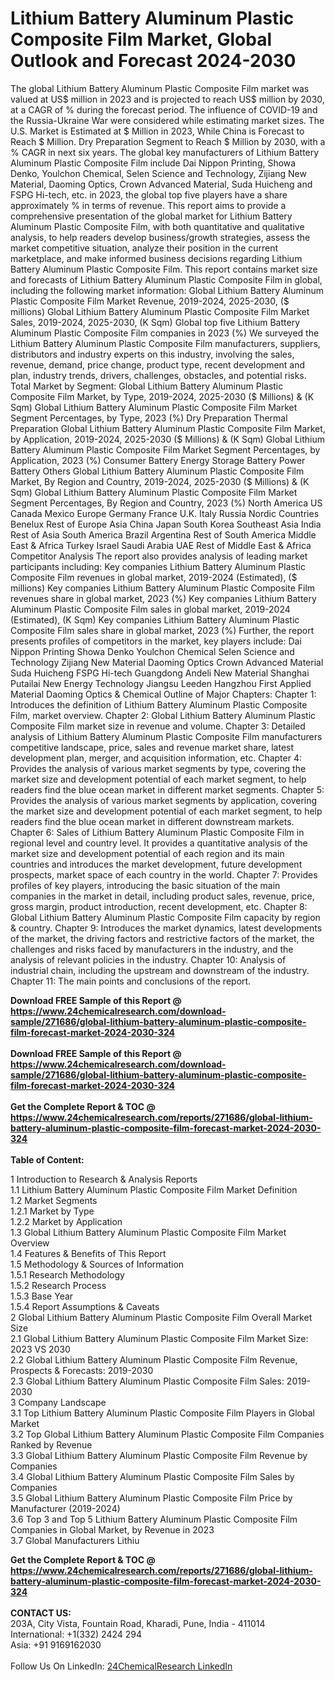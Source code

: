<h1>Lithium Battery Aluminum Plastic Composite Film Market, Global Outlook and Forecast 2024-2030</h1><p>The global Lithium Battery Aluminum Plastic Composite Film market was valued at US$ million in 2023 and is projected to reach US$ million by 2030, at a CAGR of % during the forecast period. The influence of COVID-19 and the Russia-Ukraine War were considered while estimating market sizes.
The U.S. Market is Estimated at $ Million in 2023, While China is Forecast to Reach $ Million.
Dry Preparation Segment to Reach $ Million by 2030, with a % CAGR in next six years.
The global key manufacturers of Lithium Battery Aluminum Plastic Composite Film include Dai Nippon Printing, Showa Denko, Youlchon Chemical, Selen Science and Technology, Zijiang New Material, Daoming Optics, Crown Advanced Material, Suda Huicheng and FSPG Hi-tech, etc. in 2023, the global top five players have a share approximately % in terms of revenue.
This report aims to provide a comprehensive presentation of the global market for Lithium Battery Aluminum Plastic Composite Film, with both quantitative and qualitative analysis, to help readers develop business/growth strategies, assess the market competitive situation, analyze their position in the current marketplace, and make informed business decisions regarding Lithium Battery Aluminum Plastic Composite Film. This report contains market size and forecasts of Lithium Battery Aluminum Plastic Composite Film in global, including the following market information:
Global Lithium Battery Aluminum Plastic Composite Film Market Revenue, 2019-2024, 2025-2030, ($ millions)
Global Lithium Battery Aluminum Plastic Composite Film Market Sales, 2019-2024, 2025-2030, (K Sqm)
Global top five Lithium Battery Aluminum Plastic Composite Film companies in 2023 (%)
We surveyed the Lithium Battery Aluminum Plastic Composite Film manufacturers, suppliers, distributors and industry experts on this industry, involving the sales, revenue, demand, price change, product type, recent development and plan, industry trends, drivers, challenges, obstacles, and potential risks.
Total Market by Segment:
Global Lithium Battery Aluminum Plastic Composite Film Market, by Type, 2019-2024, 2025-2030 ($ Millions) &amp; (K Sqm)
Global Lithium Battery Aluminum Plastic Composite Film Market Segment Percentages, by Type, 2023 (%)
    Dry Preparation
    Thermal Preparation
Global Lithium Battery Aluminum Plastic Composite Film Market, by Application, 2019-2024, 2025-2030 ($ Millions) &amp; (K Sqm)
Global Lithium Battery Aluminum Plastic Composite Film Market Segment Percentages, by Application, 2023 (%)
    Consumer Battery
    Energy Storage Battery
    Power Battery
    Others
Global Lithium Battery Aluminum Plastic Composite Film Market, By Region and Country, 2019-2024, 2025-2030 ($ Millions) &amp; (K Sqm)
Global Lithium Battery Aluminum Plastic Composite Film Market Segment Percentages, By Region and Country, 2023 (%)
    North America
        US
        Canada
        Mexico
    Europe
        Germany
        France
        U.K.
        Italy
        Russia
        Nordic Countries
        Benelux
        Rest of Europe
    Asia
        China
        Japan
        South Korea
        Southeast Asia
        India
        Rest of Asia
    South America
        Brazil
        Argentina
        Rest of South America
    Middle East &amp; Africa
        Turkey
        Israel
        Saudi Arabia
        UAE
        Rest of Middle East &amp; Africa
Competitor Analysis
The report also provides analysis of leading market participants including:
Key companies Lithium Battery Aluminum Plastic Composite Film revenues in global market, 2019-2024 (Estimated), ($ millions)
Key companies Lithium Battery Aluminum Plastic Composite Film revenues share in global market, 2023 (%)
Key companies Lithium Battery Aluminum Plastic Composite Film sales in global market, 2019-2024 (Estimated), (K Sqm)
Key companies Lithium Battery Aluminum Plastic Composite Film sales share in global market, 2023 (%)
Further, the report presents profiles of competitors in the market, key players include:
    Dai Nippon Printing
    Showa Denko
    Youlchon Chemical
    Selen Science and Technology
    Zijiang New Material
    Daoming Optics
    Crown Advanced Material
    Suda Huicheng
    FSPG Hi-tech
    Guangdong Andeli New Material
    Shanghai Putailai New Energy Technology
    Jiangsu Leeden
    Hangzhou First Applied Material
    Daoming Optics &amp; Chemical
Outline of Major Chapters:
Chapter 1: Introduces the definition of Lithium Battery Aluminum Plastic Composite Film, market overview.
Chapter 2: Global Lithium Battery Aluminum Plastic Composite Film market size in revenue and volume.
Chapter 3: Detailed analysis of Lithium Battery Aluminum Plastic Composite Film manufacturers competitive landscape, price, sales and revenue market share, latest development plan, merger, and acquisition information, etc.
Chapter 4: Provides the analysis of various market segments by type, covering the market size and development potential of each market segment, to help readers find the blue ocean market in different market segments.
Chapter 5: Provides the analysis of various market segments by application, covering the market size and development potential of each market segment, to help readers find the blue ocean market in different downstream markets.
Chapter 6: Sales of Lithium Battery Aluminum Plastic Composite Film in regional level and country level. It provides a quantitative analysis of the market size and development potential of each region and its main countries and introduces the market development, future development prospects, market space of each country in the world.
Chapter 7: Provides profiles of key players, introducing the basic situation of the main companies in the market in detail, including product sales, revenue, price, gross margin, product introduction, recent development, etc.
Chapter 8: Global Lithium Battery Aluminum Plastic Composite Film capacity by region &amp; country.
Chapter 9: Introduces the market dynamics, latest developments of the market, the driving factors and restrictive factors of the market, the challenges and risks faced by manufacturers in the industry, and the analysis of relevant policies in the industry.
Chapter 10: Analysis of industrial chain, including the upstream and downstream of the industry.
Chapter 11: The main points and conclusions of the report.
</p><div><b>Download FREE Sample of this Report @ 
            <a href="https://www.24chemicalresearch.com/download-sample/271686/global-lithium-battery-aluminum-plastic-composite-film-forecast-market-2024-2030-324">
            https://www.24chemicalresearch.com/download-sample/271686/global-lithium-battery-aluminum-plastic-composite-film-forecast-market-2024-2030-324</a></b></div><br><div><b>Download FREE Sample of this Report @ 
            <a href="https://www.24chemicalresearch.com/download-sample/271686/global-lithium-battery-aluminum-plastic-composite-film-forecast-market-2024-2030-324">
            https://www.24chemicalresearch.com/download-sample/271686/global-lithium-battery-aluminum-plastic-composite-film-forecast-market-2024-2030-324</a></b></div><br><div><b>Get the Complete Report & TOC @ 
            <a href="https://www.24chemicalresearch.com/reports/271686/global-lithium-battery-aluminum-plastic-composite-film-forecast-market-2024-2030-324">
            https://www.24chemicalresearch.com/reports/271686/global-lithium-battery-aluminum-plastic-composite-film-forecast-market-2024-2030-324</a></b></div><br>
            <b>Table of Content:</b><p>1 Introduction to Research & Analysis Reports<br />
    1.1 Lithium Battery Aluminum Plastic Composite Film Market Definition<br />
    1.2 Market Segments<br />
        1.2.1 Market by Type<br />
        1.2.2 Market by Application<br />
    1.3 Global Lithium Battery Aluminum Plastic Composite Film Market Overview<br />
    1.4 Features & Benefits of This Report<br />
    1.5 Methodology & Sources of Information<br />
        1.5.1 Research Methodology<br />
        1.5.2 Research Process<br />
        1.5.3 Base Year<br />
        1.5.4 Report Assumptions & Caveats<br />
2 Global Lithium Battery Aluminum Plastic Composite Film Overall Market Size<br />
    2.1 Global Lithium Battery Aluminum Plastic Composite Film Market Size: 2023 VS 2030<br />
    2.2 Global Lithium Battery Aluminum Plastic Composite Film Revenue, Prospects & Forecasts: 2019-2030<br />
    2.3 Global Lithium Battery Aluminum Plastic Composite Film Sales: 2019-2030<br />
3 Company Landscape<br />
    3.1 Top Lithium Battery Aluminum Plastic Composite Film Players in Global Market<br />
    3.2 Top Global Lithium Battery Aluminum Plastic Composite Film Companies Ranked by Revenue<br />
    3.3 Global Lithium Battery Aluminum Plastic Composite Film Revenue by Companies<br />
    3.4 Global Lithium Battery Aluminum Plastic Composite Film Sales by Companies<br />
    3.5 Global Lithium Battery Aluminum Plastic Composite Film Price by Manufacturer (2019-2024)<br />
    3.6 Top 3 and Top 5 Lithium Battery Aluminum Plastic Composite Film Companies in Global Market, by Revenue in 2023<br />
    3.7 Global Manufacturers Lithiu</p><div><b>Get the Complete Report & TOC @ 
            <a href="https://www.24chemicalresearch.com/reports/271686/global-lithium-battery-aluminum-plastic-composite-film-forecast-market-2024-2030-324">
            https://www.24chemicalresearch.com/reports/271686/global-lithium-battery-aluminum-plastic-composite-film-forecast-market-2024-2030-324</a></b></div><br><b>CONTACT US:</b><br>
            203A, City Vista, Fountain Road, Kharadi, Pune, India - 411014<br>
            International: +1(332) 2424 294<br>
            Asia: +91 9169162030 <br><br>
            Follow Us On LinkedIn: <a href="https://www.linkedin.com/company/24chemicalresearch/">24ChemicalResearch LinkedIn</a>
